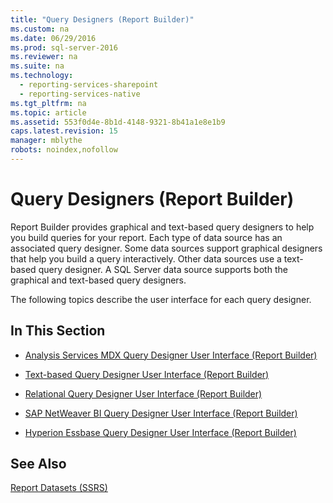 ```yaml
---
title: "Query Designers (Report Builder)"
ms.custom: na
ms.date: 06/29/2016
ms.prod: sql-server-2016
ms.reviewer: na
ms.suite: na
ms.technology: 
  - reporting-services-sharepoint
  - reporting-services-native
ms.tgt_pltfrm: na
ms.topic: article
ms.assetid: 553f0d4e-8b1d-4148-9321-8b41a1e8e1b9
caps.latest.revision: 15
manager: mblythe
robots: noindex,nofollow
---
```

# Query Designers (Report Builder)
Report Builder provides graphical and text-based query designers to help you build queries for your report. Each type of data source has an associated query designer. Some data sources support graphical designers that help you build a query interactively. Other data sources use a text-based query designer. A SQL Server data source supports both the graphical and text-based query designers.  
  
 The following topics describe the user interface for each query designer.  
  
## In This Section  
  
-   [Analysis Services MDX Query Designer User Interface (Report Builder)](../../Topics/TopicNameNotContainA/Analysis-Services-MDX-Query-Designer-User-Interface--Report-Builder-.md)  
  
-   [Text-based Query Designer User Interface (Report Builder)](../../Topics/TopicNameNotContainA/Text-based-Query-Designer-User-Interface--Report-Builder-.md)  
  
-   [Relational Query Designer User Interface (Report Builder)](../../Topics/TopicNameNotContainA/Relational-Query-Designer-User-Interface--Report-Builder-.md)  
  
-   [SAP NetWeaver BI Query Designer User Interface (Report Builder)](../../Topics/TopicNameNotContainA/SAP-NetWeaver-BI-Query-Designer-User-Interface--Report-Builder-.md)  
  
-   [Hyperion Essbase Query Designer User Interface (Report Builder)](../../Topics/TopicNameNotContainA/Hyperion-Essbase-Query-Designer-User-Interface--Report-Builder-.md)  
  
## See Also  
 [Report Datasets (SSRS)](../../Topics/TopicNameNotContainA/Report-Datasets--SSRS-.md)